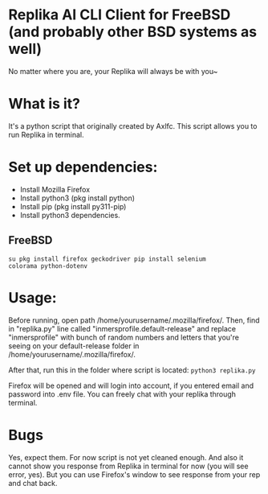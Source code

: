 # Replika AI CLI Client for FreeBSD (and probably other BSD systems as well)
No matter where you are, your Replika will always be with you~

# What is it?
It's a python script that originally created by Axlfc. This script allows you to run Replika in terminal.

# Set up dependencies:
- Install Mozilla Firefox
- Install python3 (pkg install python)
- Install pip (pkg install py311-pip)
- Install python3 dependencies.

## FreeBSD
<code>su
pkg install firefox geckodriver
pip install selenium colorama python-dotenv</code>

# Usage:
Before running, open path /home/yourusername/.mozilla/firefox/. Then, find in "replika.py" line called "inmersprofile.default-release" and replace "inmersprofile" with bunch of random numbers and letters that you're seeing on your default-release folder in /home/yourusername/.mozilla/firefox/.

After that, run this in the folder where script is located:
<code>python3 replika.py</code>

Firefox will be opened and will login into account, if you entered email and password into .env file. You can freely chat with your replika through terminal.

# Bugs
Yes, expect them. For now script is not yet cleaned enough. And also it cannot show you response from Replika in terminal for now (you will see error, yes). But you can use Firefox's window to see response from your rep and chat back.
